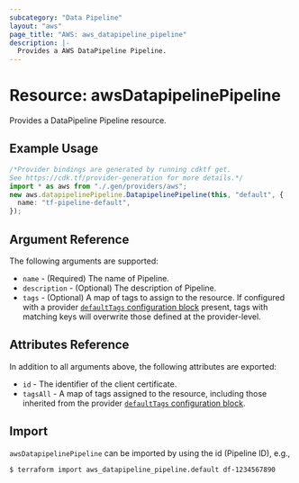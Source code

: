 ```yaml
---
subcategory: "Data Pipeline"
layout: "aws"
page_title: "AWS: aws_datapipeline_pipeline"
description: |-
  Provides a AWS DataPipeline Pipeline.
---
```


# Resource: awsDatapipelinePipeline

Provides a DataPipeline Pipeline resource.

## Example Usage

```typescript
/*Provider bindings are generated by running cdktf get.
See https://cdk.tf/provider-generation for more details.*/
import * as aws from "./.gen/providers/aws";
new aws.datapipelinePipeline.DatapipelinePipeline(this, "default", {
  name: "tf-pipeline-default",
});

```

## Argument Reference

The following arguments are supported:

* `name` - (Required) The name of Pipeline.
* `description` - (Optional) The description of Pipeline.
* `tags` - (Optional) A map of tags to assign to the resource. If configured with a provider [`defaultTags` configuration block](https://registry.terraform.io/providers/hashicorp/aws/latest/docs#default_tags-configuration-block) present, tags with matching keys will overwrite those defined at the provider-level.

## Attributes Reference

In addition to all arguments above, the following attributes are exported:

* `id` - The identifier of the client certificate.
* `tagsAll` - A map of tags assigned to the resource, including those inherited from the provider [`defaultTags` configuration block](https://registry.terraform.io/providers/hashicorp/aws/latest/docs#default_tags-configuration-block).

## Import

`awsDatapipelinePipeline` can be imported by using the id (Pipeline ID), e.g.,

```console
$ terraform import aws_datapipeline_pipeline.default df-1234567890
```
